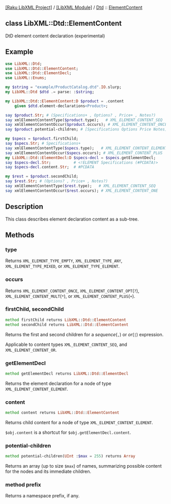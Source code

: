 [[Raku LibXML Project]](https://libxml-raku.github.io)
 / [[LibXML Module]](https://libxml-raku.github.io/LibXML-raku)
 / [Dtd](https://libxml-raku.github.io/LibXML-raku/Dtd)
 :: [ElementContent](https://libxml-raku.github.io/LibXML-raku/Dtd/ElementContent)

class LibXML::Dtd::ElementContent
---------------------------------

DtD element content declaration (experimental)

Example
-------

```raku
use LibXML::Dtd;
use LibXML::Dtd::ElementContent;
use LibXML::Dtd::ElementDecl;
use LibXML::Enums;

my $string = "example/ProductCatalog.dtd".IO.slurp;
my LibXML::Dtd $dtd .= parse: :$string;

my LibXML::Dtd::ElementContent:D $product = .content
    given $dtd.element-declarations<Product>;

say $product.Str; # (Specifications+ , Options? , Price+ , Notes?)
say xmlElementContentType($product.type);   # XML_ELEMENT_CONTENT_SEQ
say xmlElementContentOccur($product.occurs); # XML_ELEMENT_CONTENT_ONCE
say $product.potential-children; # [Specifications Options Price Notes]

my $specs = $product.firstChild;
say $specs.Str; # Specifications+
say xmlElementContentType($specs.type);   # XML_ELEMENT_CONTENT_ELEMENT
say xmlElementContentOccur($specs.occurs); # XML_ELEMENT_CONTENT_PLUS
my LibXML::Dtd::ElementDecl:D $specs-decl = $specs.getElementDecl;
say $specs-decl.Str;          # <!ELEMENT Specifications (#PCDATA)>
say $specs-decl.content.Str;  # #PCDATA

my $rest = $product.secondChild;
say $rest.Str; # (Options? , Price+ , Notes?)
say xmlElementContentType($rest.type);   # XML_ELEMENT_CONTENT_SEQ
say xmlElementContentOccur($rest.occurs); # XML_ELEMENT_CONTENT_ONE
```

Description
-----------

This class describes element declaration content as a sub-tree.

Methods
-------

### type

Returns `XML_ELEMENT_TYPE_EMPTY`, `XML_ELEMENT_TYPE_ANY`, `XML_ELEMENT_TYPE_MIXED`, or `XML_ELEMENT_TYPE_ELEMENT`.

### occurs

Returns `XML_ELEMENT_CONTENT_ONCE`, `XML_ELEMENT_CONTENT_OPT`(`?`), `XML_ELEMENT_CONTENT_MULT`(`*`), or `XML_ELEMENT_CONTENT_PLUS`(`+`).

### firstChild, secondChild

```raku
method firstChild returns LibXML::Dtd::ElementContent
method secondChild returns LibXML::Dtd::ElementContent
```

Returns the first and second children for a *sequence*(`,`) or *or*(`|`) expression.

Applicable to content types `XML_ELEMENT_CONTENT_SEQ`, and `XML_ELEMENT_CONTENT_OR`.

### getElementDecl

```raku
method getElementDecl returns LibXML::Dtd::ElementDecl
```

Returns the element declaration for a node of type `XML_ELEMENT_CONTENT_ELEMENT`.

### content

```raku
method content returns LibXML::Dtd::ElementContent
```

Returns child content for a node of type `XML_ELEMENT_CONTENT_ELEMENT`.

`$obj.content` is a shortcut for `$obj.getElementDecl.content`.

### potential-children

```raku
method potential-children(UInt :$max = 255) returns Array
```

Returns an array (up to size `$max`) of names, summarizing possible content for the nodes and its immediate children.

### method prefix

Returns a namespace prefix, if any.

